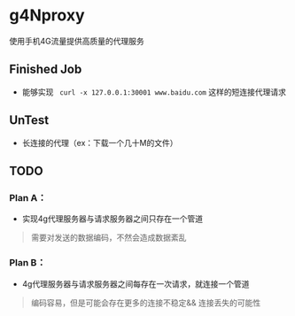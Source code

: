 # g4Nproxy
使用手机4G流量提供高质量的代理服务

## Finished Job

- 能够实现 ` curl -x 127.0.0.1:30001 www.baidu.com` 这样的短连接代理请求


## UnTest

- 长连接的代理（ex：下载一个几十M的文件）

## TODO

### Plan A：
- 实现4g代理服务器与请求服务器之间只存在一个管道

> 需要对发送的数据编码，不然会造成数据紊乱

### Plan B：

- 4g代理服务器与请求服务器之间每存在一次请求，就连接一个管道

> 编码容易，但是可能会存在更多的连接不稳定&& 连接丢失的可能性

